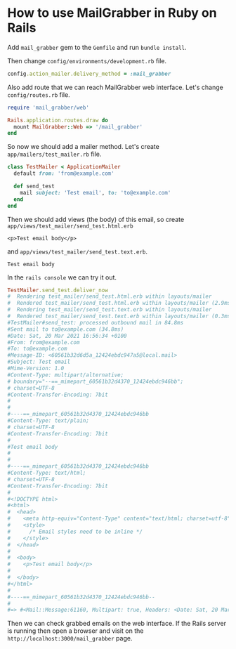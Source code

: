 # How to use MailGrabber in Ruby on Rails

Add `mail_grabber` gem to the `Gemfile` and run `bundle install`.

Then change `config/environments/development.rb` file.

```ruby
config.action_mailer.delivery_method = :mail_grabber
```

Also add route that we can reach MailGrabber web interface. Let's change `config/routes.rb` file.

```ruby
require 'mail_grabber/web'

Rails.application.routes.draw do
  mount MailGrabber::Web => '/mail_grabber'
end
```

So now we should add a mailer method. Let's create `app/mailers/test_mailer.rb` file.

```ruby
class TestMailer < ApplicationMailer
  default from: 'from@example.com'

  def send_test
    mail subject: 'Test email', to: 'to@example.com'
  end
end
```

Then we should add views (the body) of this email, so create `app/views/test_mailer/send_test.html.erb`

```erb
<p>Test email body</p>
```

and `app/views/test_mailer/send_test.text.erb`.

```erb
Test email body
```

In the `rails console` we can try it out.

```ruby
TestMailer.send_test.deliver_now
#  Rendering test_mailer/send_test.html.erb within layouts/mailer
#  Rendered test_mailer/send_test.html.erb within layouts/mailer (2.9ms)
#  Rendering test_mailer/send_test.text.erb within layouts/mailer
#  Rendered test_mailer/send_test.text.erb within layouts/mailer (0.3ms)
#TestMailer#send_test: processed outbound mail in 84.8ms
#Sent mail to to@example.com (34.8ms)
#Date: Sat, 20 Mar 2021 16:56:34 +0100
#From: from@example.com
#To: to@example.com
#Message-ID: <60561b32d6d5a_12424ebdc947a5@local.mail>
#Subject: Test email
#Mime-Version: 1.0
#Content-Type: multipart/alternative;
# boundary="--==_mimepart_60561b32d4370_12424ebdc946bb";
# charset=UTF-8
#Content-Transfer-Encoding: 7bit
#
#
#----==_mimepart_60561b32d4370_12424ebdc946bb
#Content-Type: text/plain;
# charset=UTF-8
#Content-Transfer-Encoding: 7bit
#
#Test email body
#
#
#----==_mimepart_60561b32d4370_12424ebdc946bb
#Content-Type: text/html;
# charset=UTF-8
#Content-Transfer-Encoding: 7bit
#
#<!DOCTYPE html>
#<html>
#  <head>
#    <meta http-equiv="Content-Type" content="text/html; charset=utf-8" />
#    <style>
#      /* Email styles need to be inline */
#    </style>
#  </head>
#
#  <body>
#    <p>Test email body</p>
#
#  </body>
#</html>
#
#----==_mimepart_60561b32d4370_12424ebdc946bb--
#
#=> #<Mail::Message:61160, Multipart: true, Headers: <Date: Sat, 20 Mar 2021 16:56:34 +0100>, <From: from@example.com>, <To: to@example.com>, <Message-ID: <60561b32d6d5a_12424ebdc947a5@local.mail>>, <Subject: Test email>, <Mime-Version: 1.0>, <Content-Type: multipart/alternative; boundary="--==_mimepart_60561b32d4370_12424ebdc946bb"; charset=UTF-8>, <Content-Transfer-Encoding: 7bit>>
```

Then we can check grabbed emails on the web interface. If the Rails server is running then open a browser and visit on the `http://localhost:3000/mail_grabber` page.
